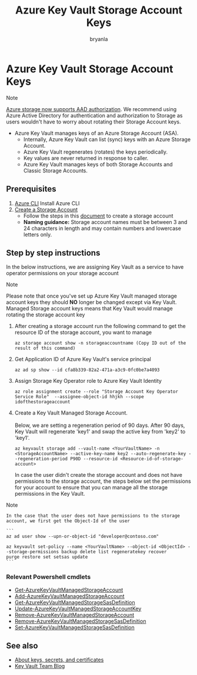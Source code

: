 ﻿---
ms.assetid:
title: Azure Key Vault Storage Account Keys
description: Storage account keys provide a seemless integration between Azure Key Vault and key based access to Azure Storage Account.
ms.topic: conceptual
services: key-vault
ms.service: key-vault
author: bryanla
ms.author: bryanla
manager: mbaldwin
ms.date: 10/03/2018
---
# Azure Key Vault Storage Account Keys

> [!NOTE]
> [Azure storage now supports AAD authorization](https://docs.microsoft.com/azure/storage/common/storage-auth-aad). We recommend using Azure Active Directory for authentication and authorization to Storage as users wouldn't have to worry about rotating their Storage Account keys.

- Azure Key Vault manages keys of an Azure Storage Account (ASA).
    - Internally, Azure Key Vault can list (sync) keys with an Azure Storage Account.    
    - Azure Key Vault regenerates (rotates) the keys periodically.
    - Key values are never returned in response to caller.
    - Azure Key Vault manages keys of both Storage Accounts and Classic Storage Accounts.

Prerequisites
--------------
1. [Azure CLI](https://docs.microsoft.com/cli/azure/install-azure-cli)
   Install Azure CLI   
2. [Create a Storage Account](https://azure.microsoft.com/services/storage/)
    - Follow the steps in this [document](https://docs.microsoft.com/azure/storage/) to create a storage account  
    - **Naming guidance:**
      Storage account names must be between 3 and 24 characters in length and may contain numbers and lowercase letters only.        
      
Step by step instructions
-------------------------
In the below instructions, we are assigning Key Vault as a service to have operator permissions on your storage account

> [!NOTE]
> Please note that once you've set up Azure Key Vault managed storage account keys they should **NO** longer be changed except via Key Vault. Managed Storage account keys means that Key Vault would manage rotating the storage account key

1. After creating a storage account run the following command to get the resource ID of the storage account, you want to manage

    ```
    az storage account show -n storageaccountname (Copy ID out of the result of this command)
    ```
    
2. Get Application ID of Azure Key Vault's service principal 

    ```
    az ad sp show --id cfa8b339-82a2-471a-a3c9-0fc0be7a4093
    ```
    
3. Assign Storage Key Operator role to Azure Key Vault Identity

    ```
    az role assignment create --role "Storage Account Key Operator Service Role"  --assignee-object-id hhjkh --scope idofthestorageaccount
    ```
    
4. Create a Key Vault Managed Storage Account.     <br /><br />
   Below, we are setting a regeneration period of 90 days. After 90 days, Key Vault will regenerate 'key1' and swap the active key from 'key2' to 'key1'.
   
    ```
    az keyvault storage add --vault-name <YourVaultName> -n <StorageAccountName> --active-key-name key2 --auto-regenerate-key --regeneration-period P90D --resource-id <Resource-id-of-storage-account>
    ```
    In case the user didn't create the storage account and does not have permissions to the storage account, the steps below set the permissions for your account to ensure that you can manage all the storage permissions in the Key Vault.
 > [!NOTE] 
    In the case that the user does not have permissions to the storage account, we first get the Object-Id of the user

    ```
    az ad user show --upn-or-object-id "developer@contoso.com"

    az keyvault set-policy --name <YourVaultName> --object-id <ObjectId> --storage-permissions backup delete list regeneratekey recover     purge restore set setsas update
    ```

### Relevant Powershell cmdlets

- [Get-AzureKeyVaultManagedStorageAccount](https://docs.microsoft.com/powershell/module/azurerm.keyvault/get-azurekeyvaultmanagedstorageaccount)
- [Add-AzureKeyVaultManagedStorageAccount](https://docs.microsoft.com/powershell/module/AzureRM.KeyVault/Add-AzureKeyVaultManagedStorageAccount)
- [Get-AzureKeyVaultManagedStorageSasDefinition](https://docs.microsoft.com/powershell/module/AzureRM.KeyVault/Get-AzureKeyVaultManagedStorageSasDefinition)
- [Update-AzureKeyVaultManagedStorageAccountKey](https://docs.microsoft.com/powershell/module/AzureRM.KeyVault/Update-AzureKeyVaultManagedStorageAccountKey)
- [Remove-AzureKeyVaultManagedStorageAccount](https://docs.microsoft.com/powershell/module/azurerm.keyvault/remove-azurekeyvaultmanagedstorageaccount)
- [Remove-AzureKeyVaultManagedStorageSasDefinition](https://docs.microsoft.com/powershell/module/AzureRM.KeyVault/Remove-AzureKeyVaultManagedStorageSasDefinition)
- [Set-AzureKeyVaultManagedStorageSasDefinition](https://docs.microsoft.com/powershell/module/AzureRM.KeyVault/Set-AzureKeyVaultManagedStorageSasDefinition)

## See also

- [About keys, secrets, and certificates](https://docs.microsoft.com/rest/api/keyvault/)
- [Key Vault Team Blog](https://blogs.technet.microsoft.com/kv/)
